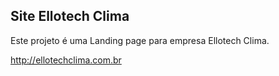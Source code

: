 ## Site Ellotech Clima
Este projeto é uma Landing page para empresa Ellotech Clima.

<http://ellotechclima.com.br>

